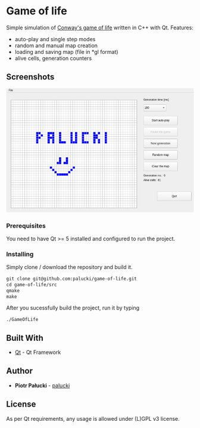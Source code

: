 # Game of life

Simple simulation of [Conway's game of life](https://en.wikipedia.org/wiki/Conway's_Game_of_Life) written in C++ with Qt.
Features:
* auto-play and single step modes
* random and manual map creation
* loading and saving map (file in *gl format)
* alive cells, generation counters

## Screenshots

![](res/animation.gif)

### Prerequisites

You need to have Qt >= 5 installed and configured to run the project.

### Installing

Simply clone / download the repository and build it.


```
git clone git@github.com:palucki/game-of-life.git
cd game-of-life/src
qmake
make
```

After you sucessfully build the project, run it by typing

```
./GameOfLife
```

## Built With

* [Qt](https://www.qt.io/) - Qt Framework

## Author

* **Piotr Pałucki** - [palucki](https://palucki.github.io)

## License

As per Qt requirements, any usage is allowed under (L)GPL v3 license.
